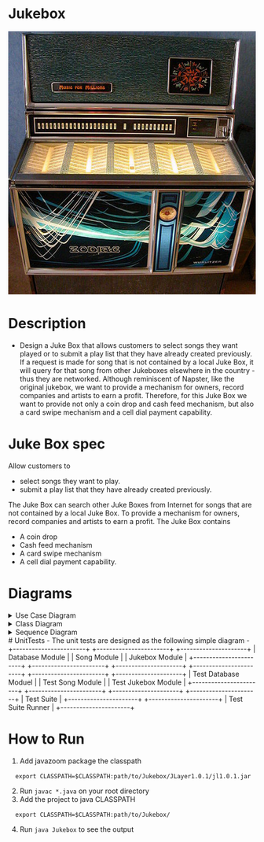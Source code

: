 # Jukebox

<p align="center">
  <img src='juke_box.jpg' alt='Jukebox image'/>
</p>

# Description
- Design a Juke Box that allows customers to select songs they want played or to submit a play list that they have already created previously. If a request is made for song that is not contained by a local Juke Box, it will query for that song from other Jukeboxes elsewhere in the country - thus they are networked. Although reminiscent of Napster, like the original jukebox, we want to provide a mechanism for owners, record companies and artists to earn a profit. Therefore, for this Juke Box we want to provide not only a coin drop and cash feed mechanism, but also a card swipe mechanism and a cell dial payment capability.


# Juke Box spec

Allow customers to
- select songs they want to play.
- submit a play list that they have already created previously.

The Juke Box can search other Juke Boxes from Internet for songs that are not contained by a local Juke Box.
To provide a mechanism for owners, record companies and artists to earn a profit. The Juke Box contains
- A coin drop
- Cash feed mechanism
- A card swipe mechanism
- A cell dial payment capability.

# Diagrams
<details>
   <summary>Use Case Diagram</summary>
   <p><img src='diagrams/use_case_diagram1.png' alt='Use Case Diagram'/></p>
</details>
<details>
   <summary>Class Diagram</summary>
   <p><img src='diagrams/class_diagram1.png' alt='Use Case Diagram'/></p>
</details>
<details>
   <summary>Sequence Diagram</summary>
   <p><img src='diagrams/sequence_diagram1.png' alt='Use Case Diagram'/></p>
</details>
# UnitTests
- The unit tests are designed as the following simple diagram
- 
+-----------------------+   +-----------------------+  +---------------------+
|  Database Module      |   |      Song Module      |  |    Jukebox Module   |
+-----------------------+   +-----------------------+  +---------------------+
+-----------------------+   +-----------------------+  +---------------------+
| Test Database Moduel  |   |    Test Song Module   |  | Test Jukebox Module |
+-----------------------+   +-----------------------+  +---------------------+
                            +----------------------+
                            |      Test Suite      |
                            +----------------------+
                            +----------------------+
                            |  Test Suite Runner   |
                            +----------------------+


# How to Run
1. Add javazoom package the classpath
```
  export CLASSPATH=$CLASSPATH:path/to/Jukebox/JLayer1.0.1/jl1.0.1.jar
```
2. Run `javac *.java` on your root directory
3. Add the project to java CLASSPATH
```
  export CLASSPATH=$CLASSPATH:path/to/Jukebox/
```
4. Run `java Jukebox` to see the output
